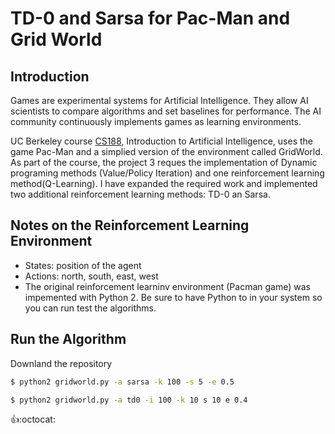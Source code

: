 # TD-0 and Sarsa for Pac-Man and Grid World
## Introduction
Games are experimental systems for Artificial Intelligence. They allow AI scientists to compare algorithms and set baselines for performance. The AI community continuously implements games as learning environments. 

UC Berkeley course [CS188](https://inst.eecs.berkeley.edu/~cs188/sp19/), Introduction to Artificial Intelligence, uses the game Pac-Man and a simplied version of the environment called GridWorld. As part of the course, the project 3 reques the implementation of Dynamic programing methods (Value/Policy Iteration) and one reinforcement learning method(Q-Learning).
I have expanded the required work and implemented two additional reinforcement learning methods: TD-0 an Sarsa.

## Notes on the Reinforcement Learning Environment
* States: position of the agent
* Actions: north, south, east, west 
* The original reinforcement learninv environment (Pacman game) was impemented with Python 2. Be sure to have Python to in your system so you can run test the algorithms.

## Run the Algorithm
Downland the repository
```sh
$ python2 gridworld.py -a sarsa -k 100 -s 5 -e 0.5
```

```sh
$ python2 gridworld.py -a td0 -i 100 -k 10 s 10 e 0.4
```

:+1::octocat: 
